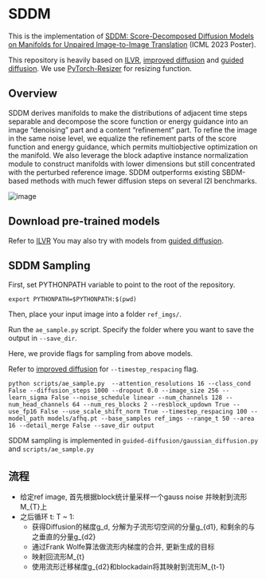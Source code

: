 # SDDM

This is the implementation of [SDDM: Score-Decomposed Diffusion Models on Manifolds for Unpaired Image-to-Image Translation](https://openreview.net/pdf?id=J4w91xRPBY) (ICML 2023 Poster).

This repository is heavily based on [ILVR](https://github.com/jychoi118/ilvr_adm), [improved diffusion](https://github.com/openai/improved-diffusion) and [guided diffusion](https://github.com/openai/guided-diffusion).
We use [PyTorch-Resizer](https://github.com/assafshocher/PyTorch-Resizer) for resizing function.

## Overview

SDDM derives manifolds to make the distributions of adjacent time steps separable and decompose the score function or energy guidance into an image “denoising” part and a content “refinement” part. To refine the image in the same noise level, we equalize the refinement parts of the score function and energy guidance, which permits multiobjective optimization on the manifold. We also leverage the block adaptive instance normalization module to construct manifolds with lower dimensions but still concentrated with the perturbed reference image. SDDM outperforms existing SBDM-based methods with much fewer diffusion steps on several I2I benchmarks.

![image](https://user-images.githubusercontent.com/36615789/133278340-48050da2-192b-4851-87ab-ba090545886a.png)


## Download pre-trained models
Refer to [ILVR](https://github.com/jychoi118/ilvr_adm)
You may also try with models from [guided diffusion](https://github.com/openai/guided-diffusion).


## SDDM Sampling
First, set PYTHONPATH variable to point to the root of the repository.

```
export PYTHONPATH=$PYTHONPATH:$(pwd)
```

Then, place your input image into a folder `ref_imgs/`.

Run the `ae_sample.py` script. Specify the folder where you want to save the output in `--save_dir`.

Here, we provide flags for sampling from above models.

Refer to [improved diffusion](https://github.com/openai/improved-diffusion) for `--timestep_respacing` flag.

```
python scripts/ae_sample.py  --attention_resolutions 16 --class_cond False --diffusion_steps 1000 --dropout 0.0 --image_size 256 --learn_sigma False --noise_schedule linear --num_channels 128 --num_head_channels 64 --num_res_blocks 2 --resblock_updown True --use_fp16 False --use_scale_shift_norm True --timestep_respacing 100 --model_path models/afhq.pt --base_samples ref_imgs --range_t 50 --area 16 --detail_merge False --save_dir output
```

SDDM sampling is implemented in `guided-diffusion/gaussian_diffusion.py` and `scripts/ae_sample.py`


## 流程
* 给定ref image, 首先根据block统计量采样一个gauss noise 并映射到流形M_{T}上
* 之后循环 t: T ~ 1:
    * 获得Diffusion的梯度g_d, 分解为子流形切空间的分量g_{d1}, 和剩余的与之垂直的分量g_{d2}
    * 通过Frank Wolfe算法做流形内梯度的合并, 更新生成的目标
    * 映射回流形M_{t}
    * 使用流形迁移梯度g_{d2}和blockadain将其映射到流形M_{t-1}
